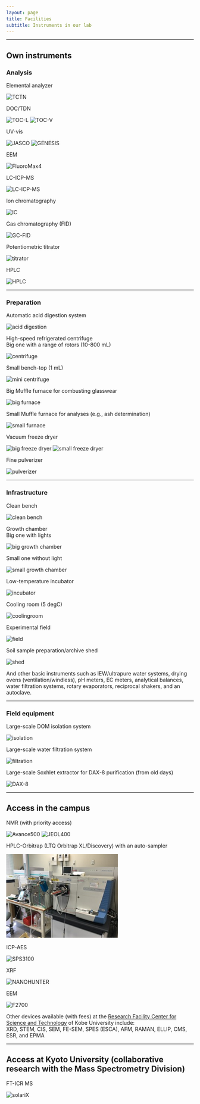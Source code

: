 ```yaml
---
layout: page
title: Facilities
subtitle: Instruments in our lab 
---
```

***
## Own instruments
### Analysis
Elemental analyzer

![TCTN](https://s3-media3.fl.yelpcdn.com/bphoto/cQ1Yoa75m2yUFFbY2xwuqw/348s.jpg)

DOC/TDN

![TOC-L](https://s3-media3.fl.yelpcdn.com/bphoto/cQ1Yoa75m2yUFFbY2xwuqw/348s.jpg)
![TOC-V](https://s3-media3.fl.yelpcdn.com/bphoto/cQ1Yoa75m2yUFFbY2xwuqw/348s.jpg)

UV-vis

![JASCO](https://s3-media3.fl.yelpcdn.com/bphoto/cQ1Yoa75m2yUFFbY2xwuqw/348s.jpg)
![GENESIS](https://s3-media3.fl.yelpcdn.com/bphoto/cQ1Yoa75m2yUFFbY2xwuqw/348s.jpg)

EEM

![FluoroMax4](https://s3-media3.fl.yelpcdn.com/bphoto/cQ1Yoa75m2yUFFbY2xwuqw/348s.jpg)

LC-ICP-MS

![LC-ICP-MS](https://s3-media3.fl.yelpcdn.com/bphoto/cQ1Yoa75m2yUFFbY2xwuqw/348s.jpg)

Ion chromatography

![IC](https://s3-media3.fl.yelpcdn.com/bphoto/cQ1Yoa75m2yUFFbY2xwuqw/348s.jpg)

Gas chromatography (FID)

![GC-FID](https://s3-media3.fl.yelpcdn.com/bphoto/cQ1Yoa75m2yUFFbY2xwuqw/348s.jpg)

Potentiometric titrator

![titrator](https://s3-media3.fl.yelpcdn.com/bphoto/cQ1Yoa75m2yUFFbY2xwuqw/348s.jpg)

HPLC

![HPLC](https://s3-media3.fl.yelpcdn.com/bphoto/cQ1Yoa75m2yUFFbY2xwuqw/348s.jpg)

***
### Preparation
Automatic acid digestion system

![acid digestion](https://s3-media3.fl.yelpcdn.com/bphoto/cQ1Yoa75m2yUFFbY2xwuqw/348s.jpg)

High-speed refrigerated centrifuge  
Big one with a range of rotors (10-800 mL)

![centrifuge](https://s3-media3.fl.yelpcdn.com/bphoto/cQ1Yoa75m2yUFFbY2xwuqw/348s.jpg)

Small bench-top (1 mL)

![mini centrifuge](https://s3-media3.fl.yelpcdn.com/bphoto/cQ1Yoa75m2yUFFbY2xwuqw/348s.jpg)

Big Muffle furnace for combusting glasswear

![big furnace](https://s3-media3.fl.yelpcdn.com/bphoto/cQ1Yoa75m2yUFFbY2xwuqw/348s.jpg)

Small Muffle furnace for analyses (e.g., ash determination)

![small furnace](https://s3-media3.fl.yelpcdn.com/bphoto/cQ1Yoa75m2yUFFbY2xwuqw/348s.jpg)

Vacuum freeze dryer

![big freeze dryer](https://s3-media3.fl.yelpcdn.com/bphoto/cQ1Yoa75m2yUFFbY2xwuqw/348s.jpg)
![small freeze dryer](https://s3-media3.fl.yelpcdn.com/bphoto/cQ1Yoa75m2yUFFbY2xwuqw/348s.jpg)

Fine pulverizer

![pulverizer](https://s3-media3.fl.yelpcdn.com/bphoto/cQ1Yoa75m2yUFFbY2xwuqw/348s.jpg)

***
### Infrastructure
Clean bench

![clean bench](https://s3-media3.fl.yelpcdn.com/bphoto/cQ1Yoa75m2yUFFbY2xwuqw/348s.jpg)

Growth chamber  
Big one with lights

![big growth chamber](https://s3-media3.fl.yelpcdn.com/bphoto/cQ1Yoa75m2yUFFbY2xwuqw/348s.jpg)

Small one without light

![small growth chamber](https://s3-media3.fl.yelpcdn.com/bphoto/cQ1Yoa75m2yUFFbY2xwuqw/348s.jpg)

Low-temperature incubator

![incubator](https://s3-media3.fl.yelpcdn.com/bphoto/cQ1Yoa75m2yUFFbY2xwuqw/348s.jpg)

Cooling room (5 degC)

![coolingroom](https://s3-media3.fl.yelpcdn.com/bphoto/cQ1Yoa75m2yUFFbY2xwuqw/348s.jpg)

Experimental field

![field](https://s3-media3.fl.yelpcdn.com/bphoto/cQ1Yoa75m2yUFFbY2xwuqw/348s.jpg)

Soil sample preparation/archive shed

![shed](https://s3-media3.fl.yelpcdn.com/bphoto/cQ1Yoa75m2yUFFbY2xwuqw/348s.jpg)

And other basic instruments such as IEW/ultrapure water systems, drying ovens (ventilation/windless), pH meters, EC meters, analytical balances, water filtration systems, rotary evaporators, reciprocal shakers, and an autoclave.

***
### Field equipment
Large-scale DOM isolation system

![isolation](https://s3-media3.fl.yelpcdn.com/bphoto/cQ1Yoa75m2yUFFbY2xwuqw/348s.jpg)

Large-scale water filtration system

![filtration](https://s3-media3.fl.yelpcdn.com/bphoto/cQ1Yoa75m2yUFFbY2xwuqw/348s.jpg)

Large-scale Soxhlet extractor for DAX-8 purification (from old days)

![DAX-8](https://s3-media3.fl.yelpcdn.com/bphoto/cQ1Yoa75m2yUFFbY2xwuqw/348s.jpg)

***
## Access in the campus

NMR (with priority access)

![Avance500](https://s3-media3.fl.yelpcdn.com/bphoto/cQ1Yoa75m2yUFFbY2xwuqw/348s.jpg)
![JEOL400](https://s3-media3.fl.yelpcdn.com/bphoto/cQ1Yoa75m2yUFFbY2xwuqw/348s.jpg)

HPLC-Orbitrap (LTQ Orbitrap XL/Discovery) with an auto-sampler

![Orbitrap](/assets/img/Obitrap.jpg)

ICP-AES

![SPS3100](https://s3-media3.fl.yelpcdn.com/bphoto/cQ1Yoa75m2yUFFbY2xwuqw/348s.jpg)

XRF

![NANOHUNTER](https://s3-media3.fl.yelpcdn.com/bphoto/cQ1Yoa75m2yUFFbY2xwuqw/348s.jpg)

EEM

![F2700](https://s3-media3.fl.yelpcdn.com/bphoto/cQ1Yoa75m2yUFFbY2xwuqw/348s.jpg)

Other devices available (with fees) at the [Research Facility Center for Science and Technology](http://www.csrea.kobe-u.ac.jp/kiki_service.html) of Kobe University include:  
XRD, STEM, CIS, SEM, FE-SEM, SPES (ESCA), AFM, RAMAN, ELLIP, CMS, ESR, and EPMA

***
## Access at Kyoto University (collaborative research with the Mass Spectrometry Division)

FT-ICR MS

![solariX](https://s3-media3.fl.yelpcdn.com/bphoto/cQ1Yoa75m2yUFFbY2xwuqw/348s.jpg)


